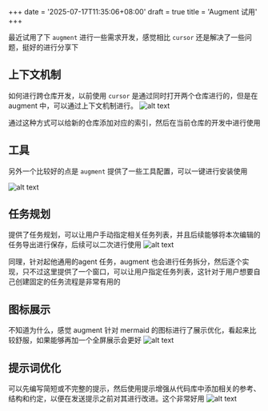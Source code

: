 +++
date = '2025-07-17T11:35:06+08:00'
draft = true
title = 'Augment 试用'
+++

最近试用了下 `augment` 进行一些需求开发，感觉相比 `cursor` 还是解决了一些问题，挺好的进行分享下

## 上下文机制

如何进行跨仓库开发，以前使用 `cursor` 是通过同时打开两个仓库进行的，但是在 augment 中，可以通过上下文机制进行。
![alt text](/my-blog/img/image.png)

通过这种方式可以给新的仓库添加对应的索引，然后在当前仓库的开发中进行使用

## 工具

另外一个比较好的点是 `augment` 提供了一些工具配置，可以一键进行安装使用

![alt text](/my-blog/img/image1.png)

## 任务规划

提供了任务规划，可以让用户手动指定相关任务列表，并且后续能够将本次编辑的任务导出进行保存，后续可以二次进行使用
![alt text](/my-blog/img/image2.png)

同理，针对起他通用的agent 任务，augment 也会进行任务拆分，然后逐个实现，只不过这里提供了一个窗口，可以让用户指定任务列表，这针对于用户想要自己创建固定的任务流程是非常有用的

## 图标展示

不知道为什么，感觉 augment 针对 mermaid 的图标进行了展示优化，看起来比较舒服，如果能够再加一个全屏展示会更好
![alt text](/my-blog/img/image3.png)

## 提示词优化

可以先编写简短或不完整的提示，然后使用提示增强从代码库中添加相关的参考、结构和约定，以便在发送提示之前对其进行改进。这个非常好用
![alt text](/my-blog/img/image4.png)
